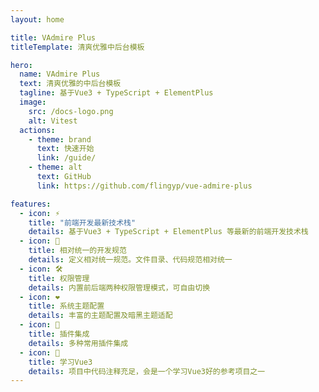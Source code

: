 ```yaml
---
layout: home

title: VAdmire Plus
titleTemplate: 清爽优雅中后台模板

hero:
  name: VAdmire Plus
  text: 清爽优雅的中后台模板
  tagline: 基于Vue3 + TypeScript + ElementPlus
  image:
    src: /docs-logo.png
    alt: Vitest
  actions:
    - theme: brand
      text: 快速开始
      link: /guide/
    - theme: alt
      text: GitHub
      link: https://github.com/flingyp/vue-admire-plus

features:
  - icon: ⚡️
    title: "前端开发最新技术栈"
    details: 基于Vue3 + TypeScript + ElementPlus 等最新的前端开发技术栈
  - icon: 🖖
    title: 相对统一的开发规范
    details: 定义相对统一规范。文件目录、代码规范相对统一
  - icon: 🛠️
    title: 权限管理
    details: 内置前后端两种权限管理模式，可自由切换
  - icon: ❤️
    title: 系统主题配置
    details: 丰富的主题配置及暗黑主题适配
  - icon: 🚀
    title: 插件集成
    details: 多种常用插件集成
  - icon: 👀
    title: 学习Vue3
    details: 项目中代码注释充足，会是一个学习Vue3好的参考项目之一
---
```

